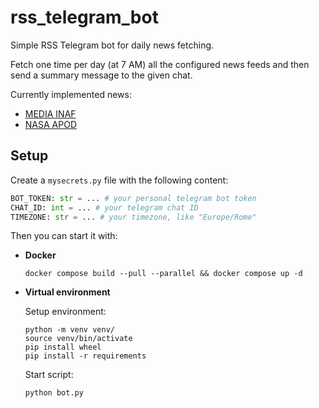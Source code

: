 # rss_telegram_bot

Simple RSS Telegram bot for daily news fetching.

Fetch one time per day (at 7 AM) all the configured news feeds and then send a summary message to the given chat.

Currently implemented news:

- [MEDIA INAF](https://media.inaf.it)
- [NASA APOD](https://apod.nasa.gov)

## Setup

Create a `mysecrets.py` file with the following content:

```python
BOT_TOKEN: str = ... # your personal telegram bot token
CHAT_ID: int = ... # your telegram chat ID
TIMEZONE: str = ... # your timezone, like "Europe/Rome"
```

Then you can start it with:

- **Docker**

  ```
  docker compose build --pull --parallel && docker compose up -d
  ```

- **Virtual environment**

  Setup environment:

  ```
  python -m venv venv/
  source venv/bin/activate
  pip install wheel
  pip install -r requirements
  ```

  Start script:

  ```
  python bot.py
  ```
